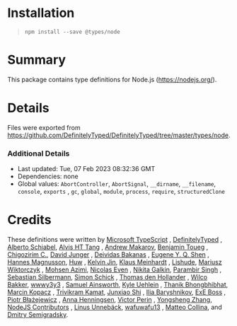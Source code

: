 # Installation

> `npm install --save @types/node`

# Summary

This package contains type definitions for Node.js (https://nodejs.org/).

# Details

Files were exported from https://github.com/DefinitelyTyped/DefinitelyTyped/tree/master/types/node.

### Additional Details

* Last updated: Tue, 07 Feb 2023 08:32:36 GMT
* Dependencies: none
* Global values: `AbortController`, `AbortSignal`, `__dirname`, `__filename`, `console`, `exports`
  , `gc`, `global`, `module`, `process`, `require`, `structuredClone`

# Credits

These definitions were written by [Microsoft TypeScript](https://github.com/Microsoft)
, [DefinitelyTyped](https://github.com/DefinitelyTyped)
, [Alberto Schiabel](https://github.com/jkomyno), [Alvis HT Tang](https://github.com/alvis)
, [Andrew Makarov](https://github.com/r3nya), [Benjamin Toueg](https://github.com/btoueg)
, [Chigozirim C.](https://github.com/smac89), [David Junger](https://github.com/touffy)
, [Deividas Bakanas](https://github.com/DeividasBakanas)
, [Eugene Y. Q. Shen](https://github.com/eyqs)
, [Hannes Magnusson](https://github.com/Hannes-Magnusson-CK), [Huw](https://github.com/hoo29)
, [Kelvin Jin](https://github.com/kjin), [Klaus Meinhardt](https://github.com/ajafff)
, [Lishude](https://github.com/islishude), [Mariusz Wiktorczyk](https://github.com/mwiktorczyk)
, [Mohsen Azimi](https://github.com/mohsen1), [Nicolas Even](https://github.com/n-e)
, [Nikita Galkin](https://github.com/galkin), [Parambir Singh](https://github.com/parambirs)
, [Sebastian Silbermann](https://github.com/eps1lon), [Simon Schick](https://github.com/SimonSchick)
, [Thomas den Hollander](https://github.com/ThomasdenH)
, [Wilco Bakker](https://github.com/WilcoBakker), [wwwy3y3](https://github.com/wwwy3y3)
, [Samuel Ainsworth](https://github.com/samuela), [Kyle Uehlein](https://github.com/kuehlein)
, [Thanik Bhongbhibhat](https://github.com/bhongy), [Marcin Kopacz](https://github.com/chyzwar)
, [Trivikram Kamat](https://github.com/trivikr), [Junxiao Shi](https://github.com/yoursunny)
, [Ilia Baryshnikov](https://github.com/qwelias), [ExE Boss](https://github.com/ExE-Boss)
, [Piotr Błażejewicz](https://github.com/peterblazejewicz)
, [Anna Henningsen](https://github.com/addaleax), [Victor Perin](https://github.com/victorperin)
, [Yongsheng Zhang](https://github.com/ZYSzys), [NodeJS Contributors](https://github.com/NodeJS)
, [Linus Unnebäck](https://github.com/LinusU), [wafuwafu13](https://github.com/wafuwafu13)
, [Matteo Collina](https://github.com/mcollina),
and [Dmitry Semigradsky](https://github.com/Semigradsky).
